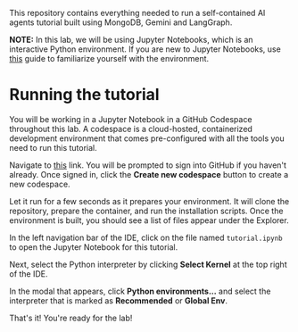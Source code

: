 This repository contains everything needed to run a self-contained AI agents tutorial built using MongoDB, Gemini and LangGraph.

**NOTE:** In this lab, we will be using Jupyter Notebooks, which is an interactive Python environment. If you are new to Jupyter Notebooks, use [this](https://mongodb-developer.github.io/vector-search-lab/docs/dev-env/jupyter-notebooks) guide to familiarize yourself with the environment.

# Running the tutorial

You will be working in a Jupyter Notebook in a GitHub Codespace throughout this lab. A codespace is a cloud-hosted, containerized development environment that comes pre-configured with all the tools you need to run this tutorial.

Navigate to [this](https://github.com/codespaces/new/mongodb-developer/ai-agents-tutorial?quickstart=1) link. You will be prompted to sign into GitHub if you haven't already. Once signed in, click the **Create new codespace** button to create a new codespace.

<Screenshot url="https://github.com/codespaces" src="screenshots/create-codespace.png" alt="Start a codespace" />

Let it run for a few seconds as it prepares your environment. It will clone the repository, prepare the container, and run the installation scripts. Once the environment is built, you should see a list of files appear under the Explorer. 

In the left navigation bar of the IDE, click on the file named `tutorial.ipynb` to open the Jupyter Notebook for this tutorial.

<Screenshot url="https://github.com/codespaces" src="screenshots/nav-notebook.png" alt="Navigate to the notebook" />

Next, select the Python interpreter by clicking **Select Kernel** at the top right of the IDE.

<Screenshot url="https://github.com/codespaces" src="screenshots/select-kernel.png" alt="Select kernel" />

In the modal that appears, click **Python environments...** and select the interpreter that is marked as **Recommended** or **Global Env**.

<Screenshot url="https://github.com/codespaces" src="screenshots/python-env-modal.png" alt="Select Python Environments" />

<Screenshot url="https://github.com/codespaces" src="screenshots/select-recommended.png" alt="Select recommended interpreter" />

That's it! You're ready for the lab!